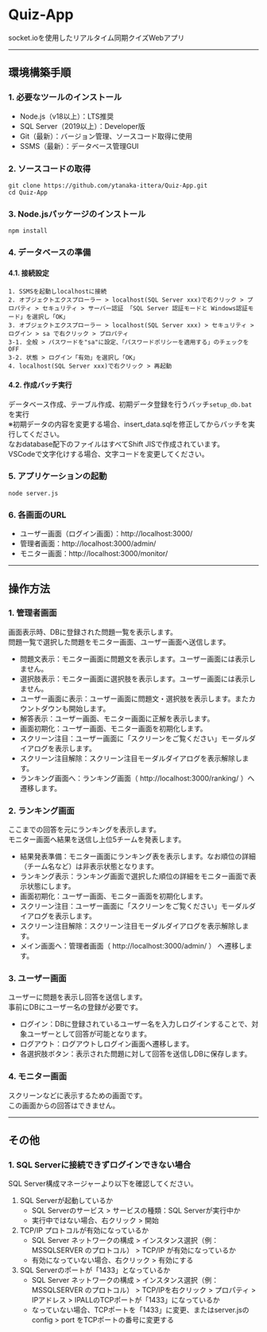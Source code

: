 # Quiz-App
socket.ioを使用したリアルタイム同期クイズWebアプリ

---
## 環境構築手順

### 1. 必要なツールのインストール
- Node.js（v18以上）：LTS推奨
- SQL Server（2019以上）：Developer版
- Git（最新）：バージョン管理、ソースコード取得に使用
- SSMS（最新）：データベース管理GUI

### 2. ソースコードの取得
```
git clone https://github.com/ytanaka-ittera/Quiz-App.git
cd Quiz-App
```

### 3. Node.jsパッケージのインストール
```
npm install
```

### 4. データベースの準備

#### 4.1. 接続設定
```
1. SSMSを起動しlocalhostに接続
2. オブジェクトエクスプローラー > localhost(SQL Server xxx)で右クリック > プロパティ > セキュリティ > サーバー認証 「SQL Server 認証モードと Windows認証モード」を選択し「OK」
3. オブジェクトエクスプローラー > localhost(SQL Server xxx) > セキュリティ > ログイン > sa で右クリック > プロパティ
3-1. 全般 > パスワードを"sa"に設定、「パスワードポリシーを適用する」のチェックをOFF
3-2. 状態 > ログイン「有効」を選択し「OK」
4. localhost(SQL Server xxx)で右クリック > 再起動
```

#### 4.2. 作成バッチ実行
データベース作成、テーブル作成、初期データ登録を行うバッチ`setup_db.bat`を実行<br>
※初期データの内容を変更する場合、insert_data.sqlを修正してからバッチを実行してください。<br>
なおdatabase配下のファイルはすべてShift JISで作成されています。<br>
VSCodeで文字化けする場合、文字コードを変更してください。

### 5. アプリケーションの起動
```
node server.js
```

### 6. 各画面のURL
- ユーザー画面（ログイン画面）：http://localhost:3000/
- 管理者画面：http://localhost:3000/admin/
- モニター画面：http://localhost:3000/monitor/

---
## 操作方法

### 1. 管理者画面
画面表示時、DBに登録された問題一覧を表示します。<br>
問題一覧で選択した問題をモニター画面、ユーザー画面へ送信します。

- 問題文表示：モニター画面に問題文を表示します。ユーザー画面には表示しません。
- 選択肢表示：モニター画面に選択肢を表示します。ユーザー画面には表示しません。
- ユーザー画面に表示：ユーザー画面に問題文・選択肢を表示します。またカウントダウンも開始します。
- 解答表示：ユーザー画面、モニター画面に正解を表示します。
- 画面初期化：ユーザー画面、モニター画面を初期化します。
- スクリーン注目：ユーザー画面に「スクリーンをご覧ください」モーダルダイアログを表示します。
- スクリーン注目解除：スクリーン注目モーダルダイアログを表示解除します。
- ランキング画面へ：ランキング画面（ http://localhost:3000/ranking/ ）へ遷移します。

### 2. ランキング画面
ここまでの回答を元にランキングを表示します。<br>
モニター画面へ結果を送信し上位5チームを発表します。

- 結果発表準備：モニター画面にランキング表を表示します。なお順位の詳細（チーム名など）は非表示状態となります。
- ランキング表示：ランキング画面で選択した順位の詳細をモニター画面で表示状態にします。
- 画面初期化：ユーザー画面、モニター画面を初期化します。
- スクリーン注目：ユーザー画面に「スクリーンをご覧ください」モーダルダイアログを表示します。
- スクリーン注目解除：スクリーン注目モーダルダイアログを表示解除します。
- メイン画面へ：管理者画面（ http://localhost:3000/admin/ ） へ遷移します。

### 3. ユーザー画面
ユーザーに問題を表示し回答を送信します。<br>
事前にDBにユーザー名の登録が必要です。

- ログイン：DBに登録されているユーザー名を入力しログインすることで、対象ユーザーとして回答が可能となります。
- ログアウト：ログアウトしログイン画面へ遷移します。
- 各選択肢ボタン：表示された問題に対して回答を送信しDBに保存します。

### 4. モニター画面
スクリーンなどに表示するための画面です。<br>
この画面からの回答はできません。

---
## その他
### 1. SQL Serverに接続できずログインできない場合
SQL Server構成マネージャーより以下を確認してください。
1. SQL Serverが起動しているか
   - SQL Serverのサービス > サービスの種類：SQL Serverが実行中か
   - 実行中ではない場合、右クリック > 開始
2. TCP/IP プロトコルが有効になっているか
   - SQL Server ネットワークの構成 > インスタンス選択（例：MSSQLSERVER のプロトコル） > TCP/IP が有効になっているか
   - 有効になっていない場合、右クリック > 有効にする
3. SQL Serverのポートが「1433」となっているか
   - SQL Server ネットワークの構成 > インスタンス選択（例：MSSQLSERVER のプロトコル） > TCP/IPを右クリック > プロパティ > IPアドレス > IPALLのTCPポートが「1433」になっているか
   - なっていない場合、TCPポートを「1433」に変更、またはserver.jsのconfig > port をTCPポートの番号に変更する

